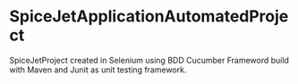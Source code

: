# SpiceJetApplicationAutomatedProject
SpiceJetProject created in Selenium using BDD Cucumber Frameword build with Maven and Junit as unit testing framework.
